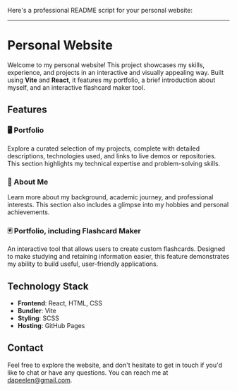 Here's a professional README script for your personal website:

---

# Personal Website

Welcome to my personal website! This project showcases my skills, experience, and projects in an interactive and visually appealing way. Built using **Vite** and **React**, it features my portfolio, a brief introduction about myself, and an interactive flashcard maker tool.

## Features

### 🖥️ Portfolio
Explore a curated selection of my projects, complete with detailed descriptions, technologies used, and links to live demos or repositories. This section highlights my technical expertise and problem-solving skills.

### 👤 About Me
Learn more about my background, academic journey, and professional interests. This section also includes a glimpse into my hobbies and personal achievements.

### 🃏 Portfolio, including Flashcard Maker
An interactive tool that allows users to create custom flashcards. Designed to make studying and retaining information easier, this feature demonstrates my ability to build useful, user-friendly applications.

## Technology Stack
- **Frontend**: React, HTML, CSS
- **Bundler**: Vite
- **Styling**: SCSS
- **Hosting**: GitHub Pages

## Contact
Feel free to explore the website, and don't hesitate to get in touch if you'd like to chat or have any questions. You can reach me at dapeelen@gmail.com.
